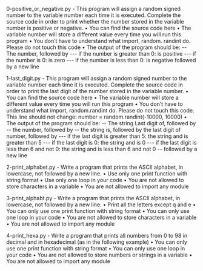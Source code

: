 0-positive_or_negative.py - This program will assign a random signed number to the variable number each time it is executed. Complete the source code in order to print whether the number stored in the variable number is positive or negative.
     • You can find the source code here
     • The variable number will store a different value every time you will run this program
     • You don’t have to understand what import, random. randint do. Please do not touch this code
     • The output of the program should be:
     -- The number, followed by
     --- if the number is greater than 0: is positive
     --- if the number is 0: is zero
     --- if the number is less than 0: is negative
followed by a new line

1-last_digit.py - This program will assign a random signed number to the variable number each time it is executed. Complete the source code in order to print the last digit of the number stored in the variable number.
     • You can find the source code here
     • The variable number will store a different value every time you will run this program
     • You don’t have to understand what import, random.randint do. Please do not touch this code. This line should not change: number = random.randint(-10000, 10000)
     • The output of the program should be:
     -- The string Last digit of, followed by
     -- the number, followed by
     -- the string is, followed by the last digit of number, followed by
     --- if the last digit is greater than 5: the string and is greater than 5
     --- if the last digit is 0: the string and is 0
     --- if the last digit is less than 6 and not 0: the string and is less than 6 and not 0
     -- followed by a new line

2-print_alphabet.py - Write a program that prints the ASCII alphabet, in lowercase, not followed by a new line.
      • Use only one print function with string format
      • Use only one loop in your code
      • You are not allowed to store characters in a variable
      • You are not allowed to import any module

3-print_alphabt.py - Write a program that prints the ASCII alphabet, in lowercase, not followed by a new line.
      • Print all the letters except q and e
      • You can only use one print function with string format
      • You can only use one loop in your code
      • You are not allowed to store characters in a variable
      • You are not allowed to import any module

4-print_hexa.py - Write a program that prints all numbers from 0 to 98 in decimal and in hexadecimal (as in the following example)
      • You can only use one print function with string format
      • You can only use one loop in your code
      • You are not allowed to store numbers or strings in a variable
      • You are not allowed to import any module

